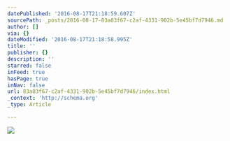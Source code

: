 ```yaml
---
datePublished: '2016-08-17T21:18:59.607Z'
sourcePath: _posts/2016-08-17-83a83f67-c2af-4331-902b-5e45bf7d7946.md
author: []
via: {}
dateModified: '2016-08-17T21:18:58.995Z'
title: ''
publisher: {}
description: ''
starred: false
inFeed: true
hasPage: true
inNav: false
url: 83a83f67-c2af-4331-902b-5e45bf7d7946/index.html
_context: 'http://schema.org'
_type: Article

---
```

![](https://the-grid-user-content.s3-us-west-2.amazonaws.com/38a504d3-4435-4db9-b4fb-03fbecadbd13.jpg)